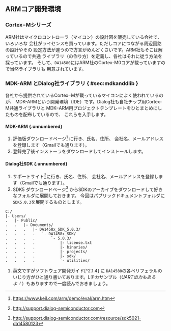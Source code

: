 
## ARMコア開発環境

### Cortex−Mシリーズ
ARM社はマイクロコントローラ（マイコン）の設計図を販売している会社で、いろいろな
会社がライセンスを買っています。ただしコアにつながる周辺回路の設計やその
設定方法が違うので方言がめんどくさいです。ARM社もそこは解っているので共通
ライブラリ（の作り方）を定義し、各社はそれに従う方法を採っています。
そして、`DA14580`にはARM社のCortex-M0コアが載っていますので当然ライブラリも
用意されています。

### MDK-ARM とDialog社ライブラリ { #sec:mdkanddlib }
各社から提供されているCortex−Mが載っているマイコンによく使われているのが、
MDK-ARMという開発環境（IDE）です。Dialog社も自社チップ用Cortex-M共通ライブラリと
MDK−ARM用プロジェクトテンプレートをひとまとめにしたものを配布しているので、
これらを入手します。

#### MDK-ARM {.unnumbered}
1. 評価版ダウンロードページ[^211] に行き、氏名、住所、
会社名、メールアドレスを登録します（Gmailでも通ります）。
1. 登録完了後インストーラをダウンロードしてインストールします。

#### Dialog社SDK {.unnumbered}
1.  サポートサイト[^215]に行き、氏名、住所、
    会社名、メールアドレスを登録します（Gmailでも通ります）。
1.  SDK5 ダウンロードページ[^216]
    からSDKのアーカイブをダウンロードして好きなフォルダに展開しておきます。
    今回はパブリックドキュメントフォルダに`SDK5.0.3`を展開するものとします。
```
C:/
|- Users/
.   |- Public/
.   .   |- Documents/
.   .   .   |- DA1458x_SDK_5.0.3/
.   .   .   .   `- DA1458x_SDK/
.   .   .   .       `- 5.0.3/
.   .   .   .           |- license.txt
.   .   .   .           |- binaries/
.   .   .   .           |- projects/
.   .   .   .           |- sdk/
.   .   .   .           `- utilities/
```
1. 英文ですがソフトウェア開発ガイド[^2.1.4] に
`DA14580`の各ペリフェラルのいじり方がひと通り書いてあります。Lチカサンプル（_UART出力もあるよ！_）もありますので一度読んでおきましょう。

<!-- --- -->
[^211]: https://www.keil.com/arm/demo/eval/arm.htm
[^212]: http://support.dialog-semiconductor.com
[^213]: http://support.dialog-semiconductor.com/resource/sdk5021-da14580123
[^214]: http://support.dialog-semiconductor.com/resource/
um-b-050-da1458x-software-development-guide-sdk5
[^215]: http://support.dialog-semiconductor.com
[^216]: http://support.dialog-semiconductor.com/resource/sdk5021-da14580123
